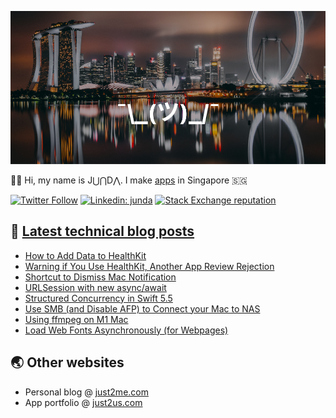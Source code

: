 [![](https://github.com/samwize/samwize/blob/master/singapore.jpg?raw=true)](https://just2me.com/about)

👋🏻 Hi, my name is J⋃⋂D⋀. I make [apps](https://just2us.com/apps) in Singapore 🇸🇬

[![Twitter Follow](https://img.shields.io/twitter/follow/samwize?label=Follow)](https://twitter.com/samwize)
[![Linkedin: junda](https://img.shields.io/badge/-Junda-blue?style=flat-square&logo=Linkedin&logoColor=white&link=https://www.linkedin.com/in/junda/)](https://www.linkedin.com/in/junda/)
[![Stack Exchange reputation](https://img.shields.io/stackexchange/stackoverflow/r/242682)](https://stackoverflow.com/users/242682/samwize)

## 📕 [Latest technical blog posts](https://samwize.com)

<!-- BLOG-POST-LIST:START -->
- [How to Add Data to HealthKit](https://samwize.com/2021/11/01/how-to-add-data-to-healthkit/)
- [Warning if You Use HealthKit, Another App Review Rejection](https://samwize.com/2021/11/01/warning-if-you-use-healthkit-another-app-review-rejection/)
- [Shortcut to Dismiss Mac Notification](https://samwize.com/2021/10/14/shortcut-to-dismiss-mac-notification/)
- [URLSession with new async/await](https://samwize.com/2021/10/12/urlsession-with-new-async-await/)
- [Structured Concurrency in Swift 5.5](https://samwize.com/2021/10/12/structured-concurrency-in-swift-5-5/)
- [Use SMB (and Disable AFP) to Connect your Mac to NAS](https://samwize.com/2021/07/15/use-smb-disable-afp-to-connect-mac-to-nas/)
- [Using ffmpeg on M1 Mac](https://samwize.com/2021/07/13/using-ffmpeg-on-m1-mac/)
- [Load Web Fonts Asynchronously (for Webpages)](https://samwize.com/2021/04/29/load-web-fonts-asynchronously-for-webpages/)
<!-- BLOG-POST-LIST:END -->

## 🌏 Other websites

- Personal blog @ [just2me.com](https://just2me.com)
- App portfolio @ [just2us.com](https://just2us.com)
